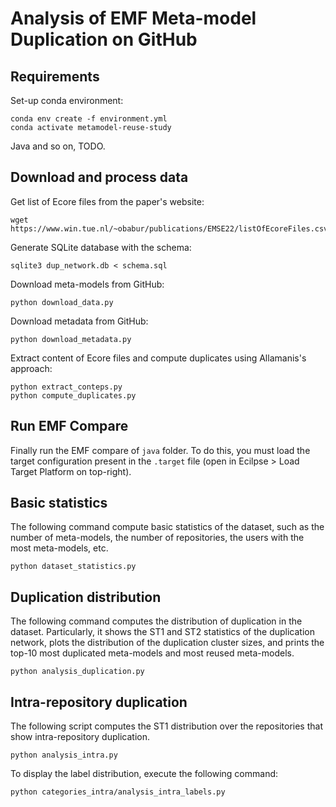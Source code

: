 # Analysis of EMF Meta-model Duplication on GitHub

## Requirements

Set-up conda environment:
```shell
conda env create -f environment.yml
conda activate metamodel-reuse-study
```
Java and so on, TODO.

## Download and process data

Get list of Ecore files from the paper's website:
```shell
wget https://www.win.tue.nl/~obabur/publications/EMSE22/listOfEcoreFiles.csv
```

Generate SQLite database with the schema:
```shell
sqlite3 dup_network.db < schema.sql
```

Download meta-models from GitHub:
```shell
python download_data.py
```

Download metadata from GitHub:
```shell
python download_metadata.py
```

Extract content of Ecore files and compute duplicates using Allamanis's approach:
```shell
python extract_conteps.py
python compute_duplicates.py
```


## Run EMF Compare

Finally run the EMF compare of `java` folder. To do this, you must load the target configuration present in the `.target` file (open in Ecilpse > Load Target Platform on top-right).

## Basic statistics

The following command compute basic statistics of the dataset, such as the number of meta-models, the number of repositories,
the users with the most meta-models, etc.
```shell
python dataset_statistics.py
```


## Duplication distribution

The following command computes the distribution of duplication in the dataset. Particularly, it shows
the ST1 and ST2 statistics of the duplication network, plots the distribution of the duplication cluster sizes, and prints
the top-10 most duplicated meta-models and most reused meta-models.

```shell
python analysis_duplication.py
```

## Intra-repository duplication

The following script computes the ST1 distribution over the repositories that show intra-repository duplication.
```shell
python analysis_intra.py
```

To display the label distribution, execute the following command:
```shell
python categories_intra/analysis_intra_labels.py
```